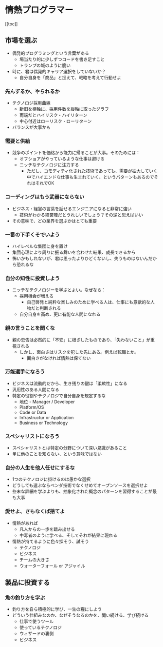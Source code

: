# 情熱プログラマー

[[toc]]

## 市場を選ぶ

- 偶発的プログラミングという言葉がある
  - 場当たり的に少しずつコードを書き足すこと
  - トランプの城のように脆い
- 時に、君は偶発的キャリア選択をしていないか？
  - 自分自身を「商品」と捉えて、戦略を考えて行動せよ

### 先んずるか、やられるか

- テクノロジ採用曲線
  - 新旧を横軸に、採用件数を縦軸に取ったグラフ
  - 両端だとハイリスク・ハイリターン
  - 中心付近はローリスク・ローリターン
- バランスが大事かも

### 需要と供給

- 競争のポイントを価格から能力に帰ることが大事。そのためには：
  - オフショアがやっているような仕事は避ける
  - ニッチなテクノロジに注力する
    - ただし、コモディティ化された技術であっても、需要が拡大していく中でハイエンドな仕事も生まれていく、というパターンもあるのでそれはそれでOK

### コーディングはもう武器にならない

- ビジネス・経営の言葉を話せるエンジニアになると非常に強い
  - 技術がわかる経営陣だとうれしいでしょう？その逆と思えばいい
- その意味で、どの業界を選ぶかはとても重要

### 一番の下手くそでいよう

- ハイレベルな集団に身を置け
- 集団心理により周りに振る舞いを合わせた結果、成長できるから
- 怖いかもしれないが、君は思ったよりひどくないし、失うものはないんだから恐れるな

### 自分の知性に投資しよう

- ニッチなテクノロジーを学ぶとよい。なぜなら：
  - 採用機会が増える
    - 自己啓発と純粋な楽しみのために学べる人は、仕事にも意欲的な人物だと判断される
  - 自分自身を高め、更に有能な人間になれる

### 親の言うことを聞くな

- 親の忠告は必然的に「不安」に根ざしたものであり、「失わないこと」が重視される
  - しかし、面白さはリスクを犯した先にある。例えば転職とか。
    - 面白さがなければ情熱は保てない

### 万能選手になろう

- ビジネスは流動的だから、生き残りの鍵は「柔軟性」になる
- 汎用性のある人間になる
- 特定の役割やテクノロジで自分自身を規定するな
  - 地位 - Manager / Developer
  - Platform/OS
  - Code or Data
  - Infrastructur or Application
  - Business or Technology

### スペシャリストになろう

- スペシャリストとは特定の分野について深い見識があること
- 単に他のことを知らない、という意味ではない

### 自分の人生を他人任せにするな

- 1つのテクノロジに掛けるのは愚かな選択
- どうしても選ぶならベンダ技術でなくせめてオープンソースを選択せよ
- 些末な詳細を学ぶよりも、抽象化された概念のパターンを習得することが最も大事

### 愛せよ、さもなくば捨てよ

- 情熱があれば
  - 凡人からの一歩を踏み出せる
  - 中毒者のように学べる、そしてそれが結果に現れる
- 情熱が持てるように色々探そう、試そう
  - テクノロジ
  - ビジネス
  - チームの大きさ
  - ウォーターフォール or アジャイル

## 製品に投資する

### 魚の釣り方を学ぶ

- 釣り方を自ら積極的に学び、一生の糧にしよう
- どういう仕組みなのか、なぜそうなるのかを、問い続ける、学び続ける
  - 仕事で使うツール
  - 使っているテクノロジ
  - ウィザードの裏側
  - ビジネス
